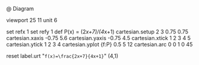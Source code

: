 

@ Diagram

  viewport 25 11
  unit 6

  set refx 1
  set refy 1
  def P(x) = (2*x+7)/(4*x+1)
  cartesian.setup 2 3 0.75 0.75
  cartesian.xaxis -0.75 5.6
  cartesian.yaxis -0.75 4.5
  cartesian.xtick 1 2 3 4 5
  cartesian.ytick 1 2 3 4
  cartesian.yplot {f:P} 0.5 5 12
  cartesian.arc 0 0 1 0 45

  reset
  label.urt "``f(x)=\frac{2x+7}{4x+1}``" (4,1)

